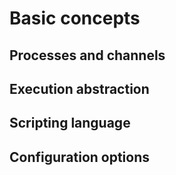 # Basic concepts

## Processes and channels
## Execution abstraction
## Scripting language
## Configuration options


